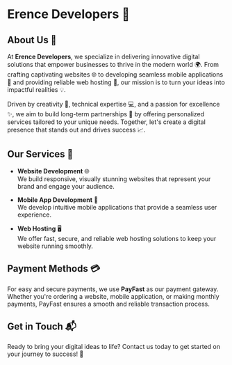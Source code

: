 # Erence Developers 🚀

## About Us 🏢

At **Erence Developers**, we specialize in delivering innovative digital solutions that empower businesses to thrive in the modern world 🌍. From crafting captivating websites 🌐 to developing seamless mobile applications 📱 and providing reliable web hosting 🌟, our mission is to turn your ideas into impactful realities 💡. 

Driven by creativity 🎨, technical expertise 💻, and a passion for excellence ✨, we aim to build long-term partnerships 🤝 by offering personalized services tailored to your unique needs. Together, let's create a digital presence that stands out and drives success 📈.

## Our Services 💼

- **Website Development** 🌐  
  We build responsive, visually stunning websites that represent your brand and engage your audience.

- **Mobile App Development** 📱  
  We develop intuitive mobile applications that provide a seamless user experience.

- **Web Hosting** 🖥️  
  We offer fast, secure, and reliable web hosting solutions to keep your website running smoothly.

## Payment Methods 💳

For easy and secure payments, we use **PayFast** as our payment gateway. Whether you're ordering a website, mobile application, or making monthly payments, PayFast ensures a smooth and reliable transaction process. 

## Get in Touch 📬

Ready to bring your digital ideas to life? Contact us today to get started on your journey to success! 🎉
